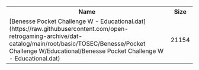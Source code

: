 <table>
<tr><th>Name</th><th>Size</th></tr>
<tr><td>[Benesse Pocket Challenge W - Educational.dat](https://raw.githubusercontent.com/open-retrogaming-archive/dat-catalog/main/root/basic/TOSEC/Benesse/Pocket Challenge W/Educational/Benesse Pocket Challenge W - Educational.dat)</td><td>21154</td></tr>
</table>
